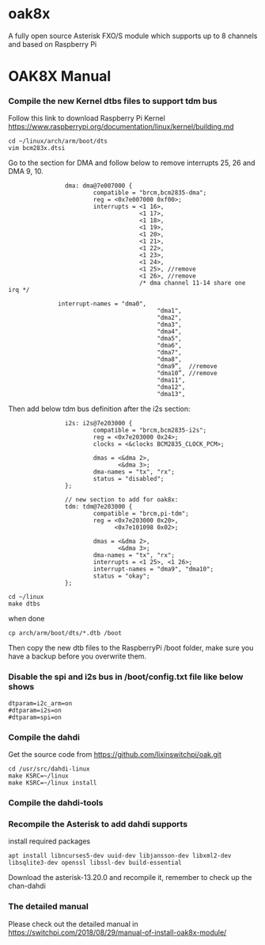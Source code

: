 # oak8x
A fully open source Asterisk FXO/S module which supports up to 8 channels and based on Raspberry Pi 

# OAK8X Manual
### Compile the new Kernel dtbs files to support tdm bus
Follow this link to download Raspberry Pi Kernel https://www.raspberrypi.org/documentation/linux/kernel/building.md
```shell
cd ~/linux/arch/arm/boot/dts
vim bcm283x.dtsi
```
Go to the section for DMA and follow below to remove interrupts 25, 26 and DMA 9, 10.

```shell
                dma: dma@7e007000 {
                        compatible = "brcm,bcm2835-dma";
                        reg = <0x7e007000 0xf00>;
                        interrupts = <1 16>,
                                     <1 17>,
                                     <1 18>,
                                     <1 19>,
                                     <1 20>,
                                     <1 21>,
                                     <1 22>,
                                     <1 23>,
                                     <1 24>,
                                     <1 25>, //remove
                                     <1 26>, //remove
                                     /* dma channel 11-14 share one irq */
                      
			  interrupt-names = "dma0",
                                          "dma1",
                                          "dma2",
                                          "dma3",
                                          "dma4",
                                          "dma5",
                                          "dma6",
                                          "dma7",
                                          "dma8",
                                          "dma9”,  //remove
                                          "dma10”, //remove
                                          "dma11",
                                          "dma12",
                                          "dma13",
```

Then add below tdm bus definition after the i2s section:

```shell
                i2s: i2s@7e203000 {
                        compatible = "brcm,bcm2835-i2s";
                        reg = <0x7e203000 0x24>;
                        clocks = <&clocks BCM2835_CLOCK_PCM>;

                        dmas = <&dma 2>,
                               <&dma 3>;
                        dma-names = "tx", "rx";
                        status = "disabled";
                };

                // new section to add for oak8x:
                tdm: tdm@7e203000 {
                        compatible = "brcm,pi-tdm";
                        reg = <0x7e203000 0x20>,
                              <0x7e101098 0x02>;

                        dmas = <&dma 2>,
                               <&dma 3>;
                        dma-names = "tx", "rx";
                        interrupts = <1 25>, <1 26>;
                        interrupt-names = "dma9", "dma10";
                        status = "okay";
                };

```
```shell
cd ~/linux
make dtbs
```
when done
```shell
cp arch/arm/boot/dts/*.dtb /boot
```
Then copy the new dtb files to the RaspberryPi /boot folder, make sure you have a backup before you overwrite them.

### Disable the spi and i2s bus in /boot/config.txt file like below shows
```shell
dtparam=i2c_arm=on
#dtparam=i2s=on
#dtparam=spi=on
```

### Compile the dahdi
Get the source code from https://github.com/lixinswitchpi/oak.git
```shell
cd /usr/src/dahdi-linux
make KSRC=~/linux
make KSRC=~/linux install
```

### Compile the dahdi-tools

### Recompile the Asterisk to add dahdi supports
install required packages
```shell
apt install libncurses5-dev uuid-dev libjansson-dev libxml2-dev libsqlite3-dev openssl libssl-dev build-essential
```
Download the asterisk-13.20.0 and recompile it, remember to check up the chan-dahdi

### The detailed manual
Please check out the detailed manual in https://switchpi.com/2018/08/29/manual-of-install-oak8x-module/

